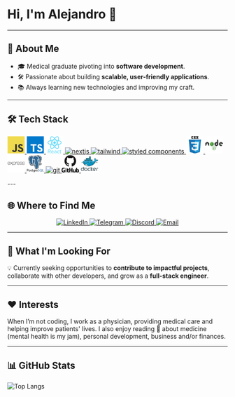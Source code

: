 # Hi, I'm Alejandro 👋  
---

## 🚀 About Me  
- 🎓 Medical graduate pivoting into **software development**.  
- 🛠️ Passionate about building **scalable, user-friendly applications**.  
- 📚 Always learning new technologies and improving my craft.  

---

## 🛠 Tech Stack  

<p align="left">
  <!-- Languages -->
  <a href="https://developer.mozilla.org/en-US/docs/Web/JavaScript" target="_blank">
    <img src="https://raw.githubusercontent.com/devicons/devicon/master/icons/javascript/javascript-original.svg" alt="javascript" width="40" height="40"/>
  </a>
  <a href="https://www.typescriptlang.org/" target="_blank">
    <img src="https://raw.githubusercontent.com/devicons/devicon/master/icons/typescript/typescript-original.svg" alt="typescript" width="40" height="40"/>
  </a>

  <!-- Frontend -->
  <a href="https://reactjs.org/" target="_blank">
    <img src="https://raw.githubusercontent.com/devicons/devicon/master/icons/react/react-original-wordmark.svg" alt="react" width="40" height="40"/>
  </a>
  <a href="https://nextjs.org/" target="_blank">
    <img src="https://cdn.worldvectorlogo.com/logos/nextjs-2.svg" alt="nextjs" width="40" height="40"/>
  </a>
  <a href="https://tailwindcss.com/" target="_blank">
    <img src="https://www.vectorlogo.zone/logos/tailwindcss/tailwindcss-icon.svg" alt="tailwind" width="40" height="40"/>
  </a>
  <a href="https://styled-components.com/" target="_blank">
    <img src="https://raw.githubusercontent.com/styled-components/brand/master/styled-components.png" alt="styled components" width="40" height="40"/>
  </a>
  <a href="https://github.com/css-modules/css-modules" target="_blank">
    <img src="https://raw.githubusercontent.com/devicons/devicon/master/icons/css3/css3-original-wordmark.svg" alt="css modules" width="40" height="40"/>
  </a>

  <!-- Backend -->
  <a href="https://nodejs.org" target="_blank">
    <img src="https://raw.githubusercontent.com/devicons/devicon/master/icons/nodejs/nodejs-original-wordmark.svg" alt="nodejs" width="40" height="40"/>
  </a>
  <a href="https://expressjs.com" target="_blank">
    <img src="https://raw.githubusercontent.com/devicons/devicon/master/icons/express/express-original-wordmark.svg" alt="express" width="40" height="40"/>
  </a>
  <a href="https://www.postgresql.org" target="_blank">
    <img src="https://raw.githubusercontent.com/devicons/devicon/master/icons/postgresql/postgresql-original-wordmark.svg" alt="postgresql" width="40" height="40"/>
  </a>

  <!-- Tools -->
  <a href="https://git-scm.com/" target="_blank">
    <img src="https://www.vectorlogo.zone/logos/git-scm/git-scm-icon.svg" alt="git" width="40" height="40"/>
  </a>
  <a href="https://github.com/" target="_blank">
    <img src="https://raw.githubusercontent.com/devicons/devicon/master/icons/github/github-original-wordmark.svg" alt="github" width="40" height="40"/>
  </a>
  <a href="https://www.docker.com/" target="_blank">
    <img src="https://raw.githubusercontent.com/devicons/devicon/master/icons/docker/docker-original-wordmark.svg" alt="docker" width="40" height="40"/>
  </a>
</p>
---

## 🌐 Where to Find Me  

<p align="center">
  <a href="https://www.linkedin.com/in/alejsoton" target="_blank">
    <img src="https://cdn.jsdelivr.net/gh/devicons/devicon/icons/linkedin/linkedin-original.svg" alt="LinkedIn" width="40" height="40"/>
  </a>
  <a href="https://t.me/alejandrosoton" target="_blank">
    <img src="https://cdn.worldvectorlogo.com/logos/telegram-1.svg" alt="Telegram" width="40" height="40"/>
  </a>
  <a href="https://discordapp.com/users/199527529566961664" target="_blank">
    <img src="https://cdn.worldvectorlogo.com/logos/discord-6.svg" alt="Discord" width="40" height="40"/>
  </a>
  <a href="mailto:alejandrosotonmd@gmail.com" target="_blank">
    <img src="https://cdn.worldvectorlogo.com/logos/gmail-icon.svg" alt="Email" width="40" height="40"/>
  </a>
</p>

---

## 🌱 What I'm Looking For  
💡 Currently seeking opportunities to **contribute to impactful projects**, collaborate with other developers, and grow as a **full-stack engineer**.  

---

## ❤️ Interests  
When I’m not coding, I work as a physician, providing medical care and helping improve patients' lives. I also enjoy reading 📖 about medicine (mental health is my jam), personal development, business and/or finances.

---

## 📊 GitHub Stats  
![Top Langs](https://github-readme-stats.vercel.app/api/top-langs/?username=alejsoton&layout=compact&theme=radical)



<!--
**AlejSotoN/alejsoton** is a ✨ _special_ ✨ repository because its `README.md` (this file) appears on your GitHub profile.

Here are some ideas to get you started:

- 🔭 I’m currently working on ...
- 🌱 I’m currently learning ...
- 👯 I’m looking to collaborate on ...
- 🤔 I’m looking for help with ...
- 💬 Ask me about ...
- 📫 How to reach me: ...
- 😄 Pronouns: ...
- ⚡ Fun fact: ...
-->
